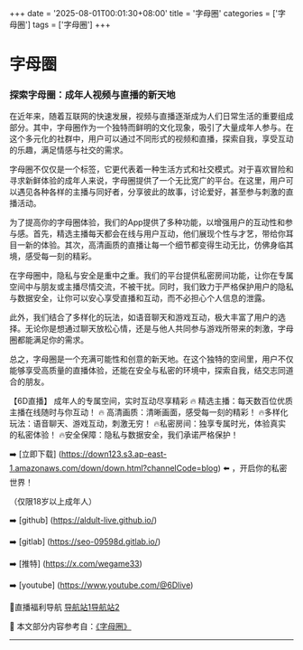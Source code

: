 +++
date = '2025-08-01T00:01:30+08:00'
title = '字母圈'
categories = ['字母圈']
tags = ['字母圈']
+++

# 字母圈

### 探索字母圈：成年人视频与直播的新天地

在近年来，随着互联网的快速发展，视频与直播逐渐成为人们日常生活的重要组成部分。其中，字母圈作为一个独特而鲜明的文化现象，吸引了大量成年人参与。在这个多元化的社群中，用户可以通过不同形式的视频和直播，探索自我，享受互动的乐趣，满足情感与社交的需求。

字母圈不仅仅是一个标签，它更代表着一种生活方式和社交模式。对于喜欢冒险和寻求新鲜体验的成年人来说，字母圈提供了一个无比宽广的平台。在这里，用户可以遇见各种各样的主播与同好者，分享彼此的故事，讨论爱好，甚至参与刺激的直播活动。

为了提高你的字母圈体验，我们的App提供了多种功能，以增强用户的互动性和参与感。首先，精选主播每天都会在线与用户互动，他们展现个性与才艺，带给你耳目一新的体验。其次，高清画质的直播让每一个细节都变得生动无比，仿佛身临其境，感受每一刻的精彩。

在字母圈中，隐私与安全是重中之重。我们的平台提供私密房间功能，让你在专属空间中与朋友或主播尽情交流，不被干扰。同时，我们致力于严格保护用户的隐私与数据安全，让你可以安心享受直播和互动，而不必担心个人信息的泄露。

此外，我们结合了多样化的玩法，如语音聊天和游戏互动，极大丰富了用户的选择。无论你是想通过聊天放松心情，还是与他人共同参与游戏所带来的刺激，字母圈都能满足你的需求。

总之，字母圈是一个充满可能性和创意的新天地。在这个独特的空间里，用户不仅能够享受高质量的直播体验，还能在安全与私密的环境中，探索自我，结交志同道合的朋友。

【6D直播】
成年人的专属空间，实时互动尽享精彩
🔥 精选主播：每天数百位优质主播在线随时与你互动！
🔥 高清画质：清晰画面，感受每一刻的精彩！
🔥多样化玩法：语音聊天、游戏互动，刺激无穷！
🔥私密房间：独享专属时光，体验真实的私密体验！
🔥安全保障：隐私与数据安全，我们承诺严格保护！

➡️ [立即下载] (https://down123.s3.ap-east-1.amazonaws.com/down/down.html?channelCode=blog) ⬅️ ，开启你的私密世界！

（仅限18岁以上成年人）

➡️ [github] (https://aldult-live.github.io/)

➡️ [gitlab] (https://seo-09598d.gitlab.io/)

➡️ [推特] (https://x.com/wegame33)

➡️ [youtube] (https://www.youtube.com/@6Dlive)

🔞直播福利导航 [导航站1](https://webstack-86085a.gitlab.io/)[导航站2](https://onlygit123-2.github.io/)


📘 本文部分内容参考自：[《字母圈》](https://github.com/bantangzhibo66688/live)

---
